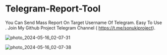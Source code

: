 # Telegram-Report-Tool
You Can Send Mass Report On Target Username Of Telegram. Easy To Use .  Join My Github Project Telegram Channel ( https://t.me/sonukiproject). 

![photo_2024-05-16_02-07-31](https://github.com/imsonuksingh/Telegram-Report-Tool/assets/169846358/0c418c34-36de-40d8-bfa2-7516622dec08)

![photo_2024-05-16_02-07-38](https://github.com/imsonuksingh/Telegram-Report-Tool/assets/169846358/169dd38d-774e-4a55-8094-bce5cbca1d44)
